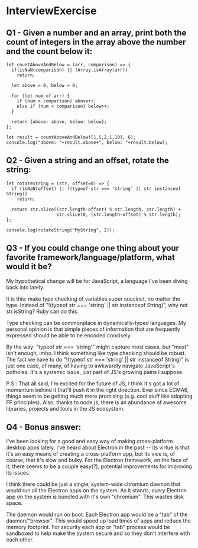 # InterviewExercise

## Q1 - Given a number and an array, print both the count of integers in the array above the number and the count below it:
```
let countAboveAndBelow = (arr, comparison) => {
  if(isNaN(comparison) || !Array.isArray(arr))
    return;

  let above = 0, below = 0;  

  for (let num of arr) {
    if (num > comparison) above++;
    else if (num < comparison) below++;
  }

  return {above: above, below: below};
};

let result = countAboveAndBelow([1,5,2,1,10], 6);
console.log("above: "+result.above+", below: "+result.below);
```

## Q2 - Given a string and an offset, rotate the string:
```
let rotateString = (str, offset=0) => {
  if (isNaN(offset) || !(typeof str === 'string' || str instanceof String))
    return;
  
  return str.slice((str.length-offset) % str.length, str.length) +
                   str.slice(0, (str.length-offset) % str.length);
};

console.log(rotateString("MyString", 2));
```

## Q3 - If you could change one thing about your favorite framework/language/platform, what would it be?

My hypothetical change will be for JavaScript, a language I've been diving 
back into lately.
                                                                               
It is this: make type checking of variables super succinct, no matter the type. 
Instead of "!(typeof str === 'string' || str instanceof String)", why not
str.isString? Ruby can do this.

Type checking can be commonplace in dynamically-typed languages. My personal 
opinion is that simple pieces of information that are frequently expressed 
should be able to be encoded concisely.

By the way: "typeof str === 'string'" might capture most cases, but "most" isn't
enough, imho. I think something like type checking should be robust. The fact
we have to do "!(typeof str === 'string' || str instanceof String)" is just one
case, of many, of having to awkwardly navigate JavaScript's potholes. It's a
systemic issue, just part of JS's growing pains I suppose.

P.S.: That all said, I'm excited for the future of JS, I think it's got a 
lot of momentum behind it that'll push it in the right direction. Ever since
ECMA6, things seem to be getting much more promising (e.g. cool stuff like 
adopting FP principles). Also, thanks to node.js, there is an 
abundance of awesome libraries, projects and tools in the JS ecosystem.

## Q4 - Bonus answer:

I've been looking for a good and easy way of making cross-platform
desktop apps lately. I've heard about Electron in the past -- its virtue
is that it's an easy means of creating a cross-platform app, but its vice 
is, of course, that it's slow and bulky.
For the Electron framework, on the face of it, there seems to be a couple
easy(?), potential improvements for improving its issues. 
                                                                              
I think there could be just a single, system-wide chromium daemon that would 
run all the Electron apps on the system. As it stands, *every* Electron app on 
the system is bundled with it's own "chromium". This wastes disk space.
                                                                              
The daemon would run on boot. Each Electron app would be a "tab" of 
the daemon/"browser". This would speed up load times of apps and reduce the 
memory footprint. For security each app or "tab" process would be sandboxed 
to help make the system secure and so they don't interfere with each other.
